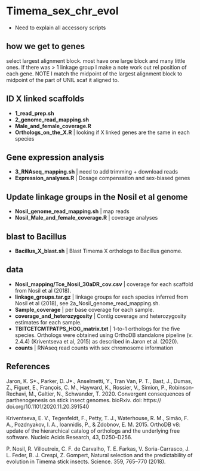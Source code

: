 # Timema_sex_chr_evol

* Need to explain all accessory scripts

## how we get to genes
select largest alignment block. most have one large block and many little ones.
If there was > 1 linkage group I make a note
work out rel position of each gene.
NOTE I match the midpoint of the largest alignment block to midpoint of the part of UNIL scaf it aligned to.


## ID X linked scaffolds

* **1_read_prep.sh**
* **2_genome_read_mapping.sh**
* **Male_and_female_coverage.R**
* **Orthologs_on_the_X.R** | looking if X linked genes are the same in each species

## Gene expression analysis

* **3_RNAseq_mapping.sh** | need to add trimming + download reads
* **Expression_analyses.R** | Dosage compensation and sex-biased genes

## Update linkage groups in the Nosil et al genome
* **Nosil_genome_read_mapping.sh** | map reads 
* **Nosil_Male_and_female_coverage.R**  | coverage analyses

## blast to Bacillus
* **Bacillus_X_blast.sh** | Blast Timema X orthologs to Bacillus genome.

## data

* **Nosil_mapping/Tce_Nosil_30aDR_cov.csv** | coverage for each scaffold from Nosil et al (2018).
* **linkage_groups.tar.gz** | linkage groups for each species inferred from Nosil et al (2018), see 2a_Nosil_genome_read_mapping.sh.
* **Sample_coverage** | per base coverage for each sample.
* **coverage_and_heterozygosity** | Contig coverage and heterozygosity estimates for each sample.
* **TBITCETCMTPATPS_HOG_matrix.txt** | 1-to-1 orthologs for the five species. Orthologs were obtained using OrthoDB standalone pipeline (v. 2.4.4) (Kriventseva et al, 2015) as described in Jaron et al. (2020).
* **counts** | RNAseq read counts with sex chromosome information


## References

Jaron, K. S*., Parker, D. J*., Anselmetti, Y., Tran Van, P. T., Bast, J., Dumas,  Z., Figuet, E., François, C. M., Hayward, K., Rossier, V., Simion, P., Robinson-Rechavi,  M., Galtier, N., Schwander, T. 2020. Convergent consequences of parthenogenesis on stick insect genomes. bioRxiv. doi: https:// doi.org/10.1101/2020.11.20.391540

Kriventseva, E. V., Tegenfeldt, F., Petty, T. J., Waterhouse, R. M., Simão, F. A., Pozdnyakov, I. A., Ioannidis, P., & Zdobnov, E. M. 2015. OrthoDB v8: update of the hierarchical catalog of orthologs and the underlying free software. Nucleic Acids Research, 43, D250–D256.

P. Nosil, R. Villoutreix, C. F. de Carvalho, T. E. Farkas, V. Soria-Carrasco, J. L. Feder, B. J. Crespi, Z. Gompert, Natural selection and the predictability of evolution in Timema stick insects. Science. 359, 765–770 (2018).
